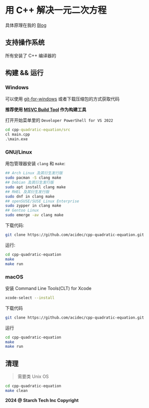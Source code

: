 # 用 C++ 解决一元二次方程

具体原理在我的 [Blog](https://acidec.github.io/2022/12/05/cpp-quadratic-equation/)
## 支持操作系统
所有安装了 C++ 编译器的
## 构建 && 运行
### Windows
可以使用 [git-for-windows](https://git-scm.com/download/win) 或者下载压缩包的方式获取代码

**推荐使用 [MSVC Build Tool](https://aka.ms/vs/17/release/vs_BuildTools.exe) 作为构建工具**

打开开始菜单里的 `Developer PowerShell for VS 2022`
```cmd
cd cpp-quadratic-equation/src
cl main.cpp
.\main.exe
```
### GNU/Linux
用包管理器安装 `clang` 和 `make`:
```bash
## Arch Linux 及其衍生发行版
sudo pacman -S clang make
## Debian 及其衍生发行版
sudo apt install clang make
## RHEL 及其衍生发行版
sudo dnf in clang make
## openSUSE/SUSE Linux Enterprise
sudo zypper in clang make
## Gentoo Linux
sudo emerge -av clang make
```
下载代码:
```bash
git clone https://github.com/acidec/cpp-quadratic-equation.git
```
运行:
```bash
cd cpp-quadratic-equation
make
make run
```
### macOS
安装 Command Line Tools(CLT) for Xcode
```zsh
xcode-select --install
```
下载代码
```zsh
git clone https://github.com/acidec/cpp-quadratic-equation.git
```
运行
```zsh
cd cpp-quadratic-equation
make
make run
```
## 清理
> 需要类 Unix OS
```zsh
cd cpp-quadratic-equation
make clean
```

**2024 @ Starch Tech Inc Copyright**
